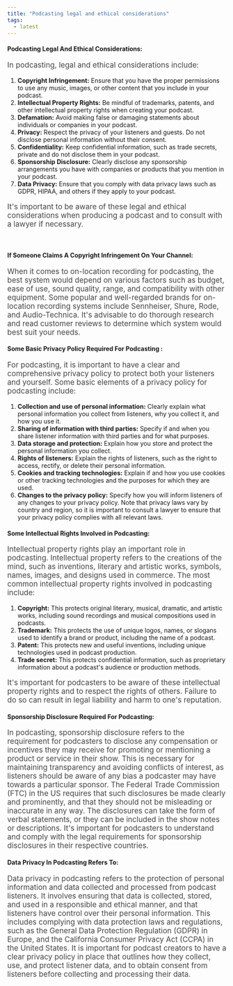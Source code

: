 ```yaml
---
title: "Podcasting legal and ethical considerations"
tags:
  - latest
---
```


#### Podcasting Legal And Ethical Considerations:

<p style="font-size:17px;opacity:0.8">
In podcasting, legal and ethical considerations include:</p>

1. **Copyright Infringement:** Ensure that you have the proper permissions to use any music, images, or other content that you include in your podcast.
1. **Intellectual Property Rights:** Be mindful of trademarks, patents, and other intellectual property rights when creating your podcast.
1. **Defamation:** Avoid making false or damaging statements about individuals or companies in your podcast.
1. **Privacy:** Respect the privacy of your listeners and guests. Do not disclose personal information without their consent.
1. **Confidentiality:** Keep confidential information, such as trade secrets, private and do not disclose them in your podcast.
1. **Sponsorship Disclosure:** Clearly disclose any sponsorship arrangements you have with companies or products that you mention in your podcast.
1. **Data Privacy:** Ensure that you comply with data privacy laws such as GDPR, HIPAA, and others if they apply to your podcast.

<p style="font-size:17px;opacity:0.8">
It's important to be aware of these legal and ethical considerations when producing a podcast and to consult with a lawyer if necessary.</p>

<br>

#### If Someone Claims A Copyright Infringement On Your Channel:

<p style="font-size:17px;opacity:0.8">When it comes to on-location recording for podcasting, the best system would depend on various factors such as budget, ease of use, sound quality, range, and compatibility with other equipment. Some popular and well-regarded brands for on-location recording systems include Sennheiser, Shure, Rode, and Audio-Technica. It's advisable to do thorough research and read customer reviews to determine which system would best suit your needs.</p>

#### Some Basic Privacy Policy Required For Podcasting :

<p style="font-size:17px;opacity:0.8">
For podcasting, it is important to have a clear and comprehensive privacy policy to protect both your listeners and yourself. Some basic elements of a privacy policy for podcasting include:
</p>

1. **Collection and use of personal information:** Clearly explain what personal information you collect from listeners, why you collect it, and how you use it.
1. **Sharing of information with third parties:** Specify if and when you share listener information with third parties and for what purposes.
1. **Data storage and protection:** Explain how you store and protect the personal information you collect.
1. **Rights of listeners:** Explain the rights of listeners, such as the right to access, rectify, or delete their personal information.
1. **Cookies and tracking technologies:** Explain if and how you use cookies or other tracking technologies and the purposes for which they are used.
1. **Changes to the privacy policy:** Specify how you will inform listeners of any changes to your privacy policy.
   Note that privacy laws vary by country and region, so it is important to consult a lawyer to ensure that your privacy policy complies with all relevant laws.

#### Some Intellectual Rights Involved in Podcasting:

<p style="font-size:17px;opacity:0.8">
Intellectual property rights play an important role in podcasting. Intellectual property refers to the creations of the mind, such as inventions, literary and artistic works, symbols, names, images, and designs used in commerce. The most common intellectual property rights involved in podcasting include:
</p>

1. **Copyright:** This protects original literary, musical, dramatic, and artistic works, including sound recordings and musical compositions used in podcasts.
1. **Trademark:** This protects the use of unique logos, names, or slogans used to identify a brand or product, including the name of a podcast.
1. **Patent:** This protects new and useful inventions, including unique technologies used in podcast production.
1. **Trade secret:** This protects confidential information, such as proprietary information about a podcast's audience or production methods.

<p style="font-size:17px;opacity:0.8">
It's important for podcasters to be aware of these intellectual property rights and to respect the rights of others. Failure to do so can result in legal liability and harm to one's reputation.
</p>

#### Sponsorship Disclosure Required For Podcasting:

<p style="font-size:17px;opacity:0.8">In podcasting, sponsorship disclosure refers to the requirement for podcasters to disclose any compensation or incentives they may receive for promoting or mentioning a product or service in their show. This is necessary for maintaining transparency and avoiding conflicts of interest, as listeners should be aware of any bias a podcaster may have towards a particular sponsor. The Federal Trade Commission (FTC) in the US requires that such disclosures be made clearly and prominently, and that they should not be misleading or inaccurate in any way. The disclosures can take the form of verbal statements, or they can be included in the show notes or descriptions. It's important for podcasters to understand and comply with the legal requirements for sponsorship disclosures in their respective countries.</p>

#### Data Privacy In Podcasting Refers To:

<p style="font-size:17px;opacity:0.8">Data privacy in podcasting refers to the protection of personal information and data collected and processed from podcast listeners. It involves ensuring that data is collected, stored, and used in a responsible and ethical manner, and that listeners have control over their personal information. This includes complying with data protection laws and regulations, such as the General Data Protection Regulation (GDPR) in Europe, and the California Consumer Privacy Act (CCPA) in the United States. It is important for podcast creators to have a clear privacy policy in place that outlines how they collect, use, and protect listener data, and to obtain consent from listeners before collecting and processing their data.</p>
